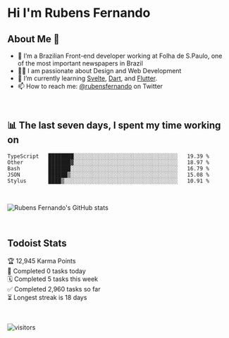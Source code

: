 # Hi I'm Rubens Fernando

## About Me 🚀

- 🌱 I’m a Brazilian Front-end developer working at Folha de S.Paulo, one of the most important newspapers in Brazil
- 👨‍💻 I am passionate about Design and Web Development
- 📖 I’m currently learning [Svelte](https://svelte.dev/), [Dart](https://dart.dev/), and [Flutter](https://flutter.dev/).
- 📫 How to reach me: [@rubensfernando](https://twitter.com/rubensfernando) on Twitter

<br />

## 📊 The last seven days, I spent my time working on

<!--START_SECTION:waka-->
```text
TypeScript   ████████░░░░░░░░░░░░░░░░░░░░░░░░░░░░░░░░░   19.39 % 
Other        ███████▓░░░░░░░░░░░░░░░░░░░░░░░░░░░░░░░░░   18.97 % 
Bash         ███████░░░░░░░░░░░░░░░░░░░░░░░░░░░░░░░░░░   16.79 % 
JSON         ██████▒░░░░░░░░░░░░░░░░░░░░░░░░░░░░░░░░░░   15.08 % 
Stylus       ████▒░░░░░░░░░░░░░░░░░░░░░░░░░░░░░░░░░░░░   10.91 % 
```
<!--END_SECTION:waka-->

<br />

![Rubens Fernando's GitHub stats](https://github-readme-stats.vercel.app/api?username=rubensfernando&show_icons=true&hide_border=true)

<br />

## Todoist Stats

<!-- TODO-IST:START -->
🏆  12,945 Karma Points           
🌸  Completed 0 tasks today           
🗓  Completed 5 tasks this week           
✅  Completed 2,960 tasks so far           
⏳  Longest streak is 18 days
<!-- TODO-IST:END -->

<br>

![visitors](https://visitor-badge.laobi.icu/badge?page_id=rubensfernando.rubensfernando)
